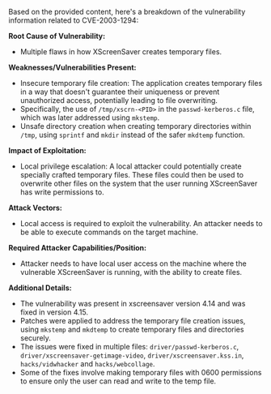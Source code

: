Based on the provided content, here's a breakdown of the vulnerability information related to CVE-2003-1294:

**Root Cause of Vulnerability:**
- Multiple flaws in how XScreenSaver creates temporary files.

**Weaknesses/Vulnerabilities Present:**
- Insecure temporary file creation: The application creates temporary files in a way that doesn't guarantee their uniqueness or prevent unauthorized access, potentially leading to file overwriting.
- Specifically, the use of `/tmp/xscrn-<PID>` in the `passwd-kerberos.c` file, which was later addressed using `mkstemp`.
- Unsafe directory creation when creating temporary directories within `/tmp`, using `sprintf` and `mkdir` instead of the safer `mkdtemp` function.

**Impact of Exploitation:**
- Local privilege escalation: A local attacker could potentially create specially crafted temporary files. These files could then be used to overwrite other files on the system that the user running XScreenSaver has write permissions to.

**Attack Vectors:**
- Local access is required to exploit the vulnerability. An attacker needs to be able to execute commands on the target machine.

**Required Attacker Capabilities/Position:**
- Attacker needs to have local user access on the machine where the vulnerable XScreenSaver is running, with the ability to create files.

**Additional Details:**
- The vulnerability was present in xscreensaver version 4.14 and was fixed in version 4.15.
- Patches were applied to address the temporary file creation issues, using `mkstemp` and `mkdtemp` to create temporary files and directories securely.
- The issues were fixed in multiple files: `driver/passwd-kerberos.c`, `driver/xscreensaver-getimage-video`, `driver/xscreensaver.kss.in`, `hacks/vidwhacker` and `hacks/webcollage`.
- Some of the fixes involve making temporary files with 0600 permissions to ensure only the user can read and write to the temp file.